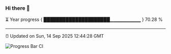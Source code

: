 ### Hi there 👋

⏳ Year progress { █████████████████████▁▁▁▁▁▁▁▁▁ } 70.28 %

---

⏰ Updated on Sun, 14 Sep 2025 12:44:28 GMT

![Progress Bar CI](https://github.com/DhruviPatel157/GitHub-Actions-Demo/workflows/Progress%20Bar%20CI/badge.svg)
